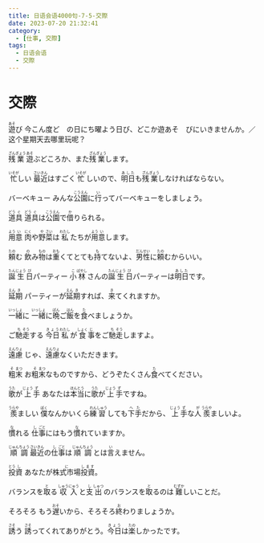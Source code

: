 ```yaml
---
title: 日语会语4000句-7-5-交際
date: 2023-07-20 21:32:41
category:
  - [仕事, 交際]
tags:
  - 日语会语
  - 交際
---
```


# 交際

<ruby>遊<rt>あそ</rt>び</ruby>
今こん度ど　の日にち曜よう日び、どこか遊あそ　びにいきませんか。／这个星期天去哪里玩呢？

<!-- more -->

<ruby>残<rt>ざん</rt>業<rt>ぎょう</rt></ruby>
<ruby>遊<rt>あそ</rt>ぶどころか、また<rt></rt>残<rt>ざん</rt>業<rt>ぎょう</rt>します。</ruby>

<ruby>忙<rt>いそが</rt>しい</ruby>
<ruby>最<rt>さい</rt>近<rt>きん</rt>はすごく<rt></rt>忙<rt>いそが</rt>しいので、<rt></rt>明日<rt>あした</rt>も<rt></rt>残<rt>ざん</rt>業<rt>ぎょう</rt>しなければならない。</ruby>

<ruby>バーベキュー</ruby>
<ruby>みんな<rt></rt>公<rt>こう</rt>園<rt>えん</rt>に<rt></rt>行<rt>い</rt>ってバーベキューをしましょう。</ruby>

<ruby>道<rt>どう</rt>具<rt>ぐ</rt></ruby>
<ruby>道<rt>どう</rt>具<rt>ぐ</rt>は<rt></rt>公<rt>こう</rt>園<rt>えん</rt>で<rt></rt>借<rt>か</rt>りられる。</ruby>

<ruby>用<rt>よう</rt>意<rt>い</rt></ruby>
<ruby>肉<rt>にく</rt>や<rt></rt>野<rt>や</rt>菜<rt>さい</rt>は<rt></rt>私<rt>わたし</rt>たちが<rt></rt>用<rt>よう</rt>意<rt>い</rt>します。</ruby>

<ruby>頼<rt>たの</rt>む</ruby>
<ruby>飲<rt>の</rt>み<rt></rt>物<rt>もの</rt>は<rt></rt>重<rt>おも</rt>くてとても<rt></rt>持<rt>も</rt>てないよ、<rt></rt>男<rt>だん</rt>性<rt>せい</rt>に<rt></rt>頼<rt>たの</rt>むからいい。</ruby>

<ruby>誕<rt>たん</rt>生<rt>じょう</rt>日<rt>び</rt>パーティー</ruby>
<ruby>小<rt>こ</rt>林<rt>ばやし</rt>さんの<rt></rt>誕<rt>たん</rt>生<rt>じょう</rt>日<rt>び</rt>パーティーは<rt></rt>明日<rt>あした</rt>です。</ruby>

<ruby>延<rt>えん</rt>期<rt>き</rt></ruby>
<ruby>パーティーが<rt></rt>延<rt>えん</rt>期<rt>き</rt>すれば、<rt></rt>来<rt>き</rt>てくれますか。</ruby>

<ruby>一<rt>いっ</rt>緒<rt>しょ</rt>に</ruby>
<ruby>一<rt>いっ</rt>緒<rt>しょ</rt>に<rt></rt>晩<rt>ばん</rt>ご<rt></rt>飯<rt>はん</rt>を<rt></rt>食<rt>た</rt>べましょうか。</ruby>

<ruby>ご<rt></rt>馳<rt>ち</rt>走<rt>そう</rt>する</ruby>
<ruby>今日<rt>きょう</rt>私<rt>わたし</rt>が<rt></rt>食<rt>しょく</rt>事<rt>じ</rt>をご<rt></rt>馳<rt>ち</rt>走<rt>そう</rt>しますよ。</ruby>

<ruby>遠<rt>えん</rt>慮<rt>りょ</rt></ruby>
<ruby>じゃ、<rt></rt>遠<rt>えん</rt>慮<rt>りょ</rt>なくいただきます。</ruby>

<ruby>粗<rt>そ</rt>末<rt>まつ</rt></ruby>
<ruby>お<rt></rt>粗<rt>そ</rt>末<rt>まつ</rt>なものですから、どうぞたくさん<rt></rt>食<rt>た</rt>べてください。</ruby>

<ruby>歌<rt>うた</rt>が<rt></rt>上<rt>じょう</rt>手<rt>ず</rt></ruby>
<ruby>あなたは<rt></rt>本<rt>ほん</rt>当<rt>とう</rt>に<rt></rt>歌<rt>うた</rt>が<rt></rt>上<rt>じょう</rt>手<rt>ず</rt>ですね。</ruby>

<ruby>羨<rt>うらや</rt>ましい</ruby>
<ruby>僕<rt>ぼく</rt>なんかいくら<rt></rt>練<rt>れん</rt>習<rt>しゅう</rt>しても<rt></rt>下<rt>へ</rt>手<rt>た</rt>だから、<rt></rt>上<rt>じょう</rt>手<rt>ず</rt>な<rt></rt>人<rt>が</rt>羨<rt>うらや</rt>ましいよ。</ruby>

<ruby>慣<rt>な</rt>れる</ruby>
<ruby>仕<rt>し</rt>事<rt>ごと</rt>にはもう<rt></rt>慣<rt>な</rt>れていますか。</ruby>

<ruby>順<rt>じゅん</rt>調<rt>ちょう</rt></ruby>
<ruby>最<rt>さい</rt>近<rt>きん</rt>の<rt></rt>仕<rt>し</rt>事<rt>ごと</rt>は<rt></rt>順<rt>じゅん</rt>調<rt>ちょう</rt>とは<rt></rt>言<rt>い</rt>えません。</ruby>

<ruby>投<rt>とう</rt>資<rt>し</rt></ruby>
<ruby>あなたが<rt></rt>株式市場<rt>に</rt>投資<rt>します</rt>。</ruby>

<ruby>バランスを<rt></rt>取<rt>と</rt>る</ruby>
<ruby>収<rt>しゅう</rt>入<rt>にゅう</rt>と<rt></rt>支<rt>し</rt>出<rt>しゅつ</rt>のバランスを<rt></rt>取<rt>と</rt>るのは<rt></rt>難<rt>むずか</rt>しいことだ。</ruby>

<ruby>そろそろ</ruby>
<ruby>もう<rt></rt>遅<rt>おそ</rt>いから、そろそろ<rt></rt>終<rt>お</rt>わりましょうか。</ruby>

<ruby>誘<rt>さそ</rt>う</ruby>
<ruby>誘<rt>さそ</rt>ってくれてありがとう。<rt></rt>今日<rt>きょう</rt>は<rt></rt>楽<rt>たの</rt>しかったです。</ruby>

